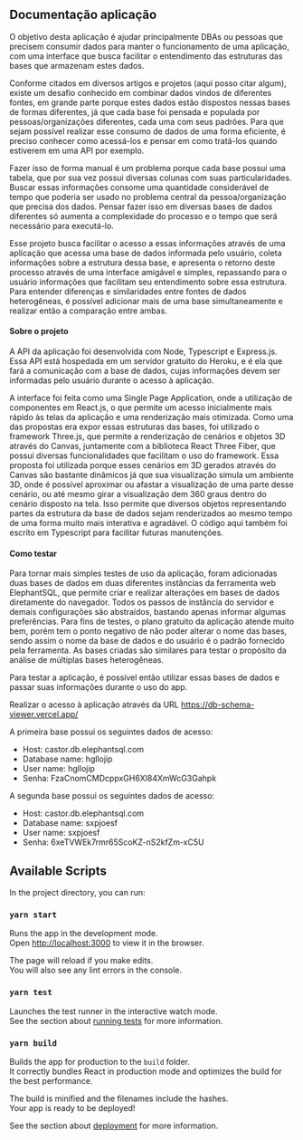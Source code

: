 ## Documentação aplicação

O objetivo desta aplicação é ajudar principalmente DBAs ou pessoas que precisem consumir dados para manter o funcionamento de uma aplicação, com uma interface que busca facilitar o entendimento das estruturas das bases que armazenam estes dados.

Conforme citados em diversos artigos e projetos (aqui posso citar algum), existe um desafio conhecido em combinar dados vindos de diferentes fontes, em grande parte porque estes dados estão dispostos nessas bases de formas diferentes, já que cada base foi pensada e populada por pessoas/organizações diferentes, cada uma com seus padrões. Para que sejam possível realizar esse consumo de dados de uma forma eficiente, é preciso conhecer como acessá-los e pensar em como tratá-los quando estiverem em uma API por exemplo. 

Fazer isso de forma manual é um problema porque cada base possui uma tabela, que por sua vez possui diversas colunas com suas particularidades. Buscar essas informações consome uma quantidade considerável de tempo que poderia ser usado no problema central da pessoa/organização que precisa dos dados. Pensar fazer isso em diversas bases de dados diferentes só aumenta a complexidade do processo e o tempo que será necessário para executá-lo.

Esse projeto busca facilitar o acesso a essas informações através de uma aplicação que acessa uma base de dados informada pelo usuário, coleta informações sobre a estrutura dessa base, e apresenta o retorno deste processo através de uma interface amigável e simples, repassando para o usuário informações que facilitam seu entendimento sobre essa estrutura. Para entender diferenças e similaridades entre fontes de dados heterogêneas, é possível adicionar mais de uma base simultaneamente e realizar então a comparação entre ambas.

#### Sobre o projeto

A API da aplicação foi desenvolvida com Node, Typescript e Express.js. Essa API está hospedada em um servidor gratuito do Heroku, e é ela que fará a comunicação com a base de dados, cujas informações devem ser informadas pelo usuário durante o acesso à aplicação.

A interface foi feita como uma Single Page Application, onde a utilização de componentes em React.js, o que permite um acesso inicialmente mais rápido às telas da aplicação e uma renderização mais otimizada. 
Como uma das propostas era expor essas estruturas das bases, foi utilizado o framework Three.js, que permite a renderização de cenários e objetos 3D através do Canvas, juntamente com a biblioteca React Three Fiber, que possui diversas funcionalidades que facilitam o uso do framework. Essa proposta foi utilizada porque esses cenários em 3D gerados através do Canvas são bastante dinâmicos já que sua visualização simula um ambiente 3D, onde é possível aproximar ou afastar a visualização de uma parte desse cenário, ou até mesmo girar a visualização dem 360 graus dentro do cenário disposto na tela. Isso permite que diversos objetos representando partes da estrutura da base de dados sejam renderizados ao mesmo tempo de uma forma muito mais interativa e agradável. O código aqui também foi escrito em Typescript para facilitar futuras manutenções.

#### Como testar

Para tornar mais simples testes de uso da aplicação, foram adicionadas duas bases de dados em duas diferentes instâncias da ferramenta web ElephantSQL, que permite criar e realizar alterações em bases de dados diretamente do navegador. Todos os passos de instância do servidor e demais configurações são abstraídos, bastando apenas informar algumas preferências. Para fins de testes, o plano gratuito da aplicação atende muito bem, porém tem o ponto negativo de não poder alterar o nome das bases, sendo assim o nome da base de dados e do usuário é o padrão fornecido pela ferramenta. As bases criadas são similares para testar o propósito da análise de múltiplas bases heterogêneas. 

Para testar a aplicação, é possível então utilizar essas bases de dados e passar suas informações durante o uso do app.

Realizar o acesso à aplicação através da URL https://db-schema-viewer.vercel.app/

A primeira base possui os seguintes dados de acesso:
- Host: castor.db.elephantsql.com
- Database name: hgllojip
- User name: hgllojip
- Senha: FzaCnomCMDcppxGH6Xl84XmWcG3Gahpk

A segunda base possui os seguintes dados de acesso:
- Host: castor.db.elephantsql.com
- Database name: sxpjoesf
- User name: sxpjoesf
- Senha: 6xeTVWEk7rmr65ScoKZ-nS2kfZm-xC5U

## Available Scripts

In the project directory, you can run:

### `yarn start`

Runs the app in the development mode.\
Open [http://localhost:3000](http://localhost:3000) to view it in the browser.

The page will reload if you make edits.\
You will also see any lint errors in the console.

### `yarn test`

Launches the test runner in the interactive watch mode.\
See the section about [running tests](https://facebook.github.io/create-react-app/docs/running-tests) for more information.

### `yarn build`

Builds the app for production to the `build` folder.\
It correctly bundles React in production mode and optimizes the build for the best performance.

The build is minified and the filenames include the hashes.\
Your app is ready to be deployed!

See the section about [deployment](https://facebook.github.io/create-react-app/docs/deployment) for more information.

